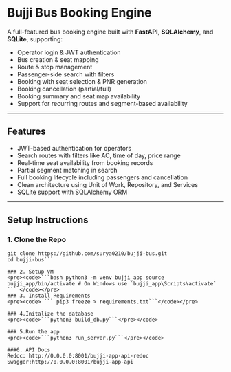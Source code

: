 # Bujji Bus Booking Engine
A full-featured bus booking engine built with **FastAPI**, **SQLAlchemy**, and **SQLite**, supporting:
- Operator login & JWT authentication
- Bus creation & seat mapping
- Route & stop management
- Passenger-side search with filters
- Booking with seat selection & PNR generation
- Booking cancellation (partial/full)
- Booking summary and seat map availability
- Support for recurring routes and segment-based availability
---
## Features
- JWT-based authentication for operators
- Search routes with filters like AC, time of day, price range
- Real-time seat availability from booking records
- Partial segment matching in search
- Full booking lifecycle including passengers and cancellation
- Clean architecture using Unit of Work, Repository, and Services
- SQLite support with SQLAlchemy ORM
---
## Setup Instructions
### 1. Clone the Repo
```
git clone https://github.com/surya0210/bujji-bus.git
cd bujji-bus```

### 2. Setup VM
<pre><code>```bash python3 -m venv bujji_app source bujji_app/bin/activate # On Windows use `bujji_app\Scripts\activate` ``` </code></pre>
### 3. Install Requirements
<pre><code> ``` pip3 freeze > requirements.txt```</code></pre>

### 4.Initalize the database
<pre><code>```python3 build_db.py```</pre></code>

### 5.Run the app
<pre><code>```python3 run_server.py```</pre></code>

###6. API Docs
Redoc: http://0.0.0.0:8001/bujji-app-api-redoc
Swagger:http://0.0.0.0:8001/bujji-app-api



